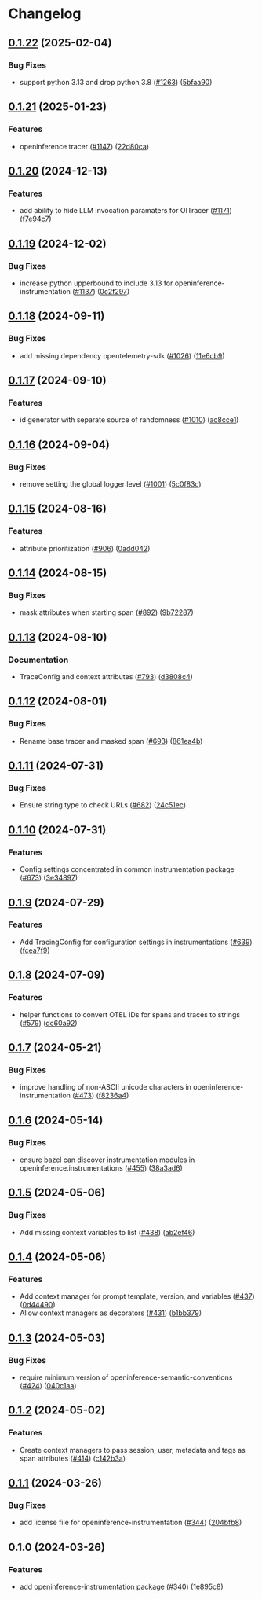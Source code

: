 # Changelog

## [0.1.22](https://github.com/Arize-ai/openinference/compare/python-openinference-instrumentation-v0.1.21...python-openinference-instrumentation-v0.1.22) (2025-02-04)


### Bug Fixes

* support python 3.13 and drop python 3.8 ([#1263](https://github.com/Arize-ai/openinference/issues/1263)) ([5bfaa90](https://github.com/Arize-ai/openinference/commit/5bfaa90d800a8f725b3ac7444d16972ed7821738))

## [0.1.21](https://github.com/Arize-ai/openinference/compare/python-openinference-instrumentation-v0.1.20...python-openinference-instrumentation-v0.1.21) (2025-01-23)


### Features

* openinference tracer ([#1147](https://github.com/Arize-ai/openinference/issues/1147)) ([22d80ca](https://github.com/Arize-ai/openinference/commit/22d80ca066a8d29e9b9ef08ce581b4a7ad4eb08b))

## [0.1.20](https://github.com/Arize-ai/openinference/compare/python-openinference-instrumentation-v0.1.19...python-openinference-instrumentation-v0.1.20) (2024-12-13)


### Features

* add ability to hide LLM invocation paramaters for OITracer ([#1171](https://github.com/Arize-ai/openinference/issues/1171)) ([f7e94c7](https://github.com/Arize-ai/openinference/commit/f7e94c7f658570169c564f11663fc9eeaee05f46))

## [0.1.19](https://github.com/Arize-ai/openinference/compare/python-openinference-instrumentation-v0.1.18...python-openinference-instrumentation-v0.1.19) (2024-12-02)


### Bug Fixes

* increase python upperbound to include 3.13 for openinference-instrumentation ([#1137](https://github.com/Arize-ai/openinference/issues/1137)) ([0c2f297](https://github.com/Arize-ai/openinference/commit/0c2f297bb479b6cd4a70c7e0b28d6578e0abc6e3))

## [0.1.18](https://github.com/Arize-ai/openinference/compare/python-openinference-instrumentation-v0.1.17...python-openinference-instrumentation-v0.1.18) (2024-09-11)


### Bug Fixes

* add missing dependency opentelemetry-sdk ([#1026](https://github.com/Arize-ai/openinference/issues/1026)) ([11e6cb9](https://github.com/Arize-ai/openinference/commit/11e6cb98cf2efe73fd3b3972869d8527db67cc72))

## [0.1.17](https://github.com/Arize-ai/openinference/compare/python-openinference-instrumentation-v0.1.16...python-openinference-instrumentation-v0.1.17) (2024-09-10)


### Features

* id generator with separate source of randomness ([#1010](https://github.com/Arize-ai/openinference/issues/1010)) ([ac8cce1](https://github.com/Arize-ai/openinference/commit/ac8cce112341bb31a575cb1e61a55acb196fc600))

## [0.1.16](https://github.com/Arize-ai/openinference/compare/python-openinference-instrumentation-v0.1.15...python-openinference-instrumentation-v0.1.16) (2024-09-04)


### Bug Fixes

* remove setting the global logger level ([#1001](https://github.com/Arize-ai/openinference/issues/1001)) ([5c0f83c](https://github.com/Arize-ai/openinference/commit/5c0f83c355304da289ae1c849b9d315990281184))

## [0.1.15](https://github.com/Arize-ai/openinference/compare/python-openinference-instrumentation-v0.1.14...python-openinference-instrumentation-v0.1.15) (2024-08-16)


### Features

* attribute prioritization ([#906](https://github.com/Arize-ai/openinference/issues/906)) ([0add042](https://github.com/Arize-ai/openinference/commit/0add0421b5f0d9b64c579027c469513359863a68))

## [0.1.14](https://github.com/Arize-ai/openinference/compare/python-openinference-instrumentation-v0.1.13...python-openinference-instrumentation-v0.1.14) (2024-08-15)


### Bug Fixes

* mask attributes when starting span ([#892](https://github.com/Arize-ai/openinference/issues/892)) ([9b72287](https://github.com/Arize-ai/openinference/commit/9b72287401d5c424a8951e1d6a15cca14fcd05cc))

## [0.1.13](https://github.com/Arize-ai/openinference/compare/python-openinference-instrumentation-v0.1.12...python-openinference-instrumentation-v0.1.13) (2024-08-10)


### Documentation

* TraceConfig and context attributes ([#793](https://github.com/Arize-ai/openinference/issues/793)) ([d3808c4](https://github.com/Arize-ai/openinference/commit/d3808c4bea3f6a4c72d3a7ea09b54e78072be6fd))

## [0.1.12](https://github.com/Arize-ai/openinference/compare/python-openinference-instrumentation-v0.1.11...python-openinference-instrumentation-v0.1.12) (2024-08-01)


### Bug Fixes

* Rename base tracer and masked span ([#693](https://github.com/Arize-ai/openinference/issues/693)) ([861ea4b](https://github.com/Arize-ai/openinference/commit/861ea4ba45cf02a1d0519a7cd2c5c6ca5d74115b))

## [0.1.11](https://github.com/Arize-ai/openinference/compare/python-openinference-instrumentation-v0.1.10...python-openinference-instrumentation-v0.1.11) (2024-07-31)


### Bug Fixes

* Ensure string type to check URLs ([#682](https://github.com/Arize-ai/openinference/issues/682)) ([24c51ec](https://github.com/Arize-ai/openinference/commit/24c51ece2b50a36c791f9e0c72088360fe91ca5f))

## [0.1.10](https://github.com/Arize-ai/openinference/compare/python-openinference-instrumentation-v0.1.9...python-openinference-instrumentation-v0.1.10) (2024-07-31)


### Features

* Config settings concentrated in common instrumentation package ([#673](https://github.com/Arize-ai/openinference/issues/673)) ([3e34897](https://github.com/Arize-ai/openinference/commit/3e348979e9db5a73ba7f8edac49e1c01816d89e7))

## [0.1.9](https://github.com/Arize-ai/openinference/compare/python-openinference-instrumentation-v0.1.8...python-openinference-instrumentation-v0.1.9) (2024-07-29)


### Features

* Add TracingConfig for configuration settings in instrumentations ([#639](https://github.com/Arize-ai/openinference/issues/639)) ([fcea7f9](https://github.com/Arize-ai/openinference/commit/fcea7f99e505f104543d3a51a9b3b0f25cba8072))

## [0.1.8](https://github.com/Arize-ai/openinference/compare/python-openinference-instrumentation-v0.1.7...python-openinference-instrumentation-v0.1.8) (2024-07-09)


### Features

* helper functions to convert OTEL IDs for spans and traces to strings ([#579](https://github.com/Arize-ai/openinference/issues/579)) ([dc60a92](https://github.com/Arize-ai/openinference/commit/dc60a92f8690243b5277cfba4c7e68a2056e293f))

## [0.1.7](https://github.com/Arize-ai/openinference/compare/python-openinference-instrumentation-v0.1.6...python-openinference-instrumentation-v0.1.7) (2024-05-21)


### Bug Fixes

* improve handling of non-ASCII unicode characters in openinference-instrumentation ([#473](https://github.com/Arize-ai/openinference/issues/473)) ([f8236a4](https://github.com/Arize-ai/openinference/commit/f8236a49f88aaaf0ffec2f0d7a06ce42ba3814d7))

## [0.1.6](https://github.com/Arize-ai/openinference/compare/python-openinference-instrumentation-v0.1.5...python-openinference-instrumentation-v0.1.6) (2024-05-14)


### Bug Fixes

* ensure bazel can discover instrumentation modules in openinference.instrumentations ([#455](https://github.com/Arize-ai/openinference/issues/455)) ([38a3ad6](https://github.com/Arize-ai/openinference/commit/38a3ad6cca3a931ebbe51a57bc78c4a000dcae17))

## [0.1.5](https://github.com/Arize-ai/openinference/compare/python-openinference-instrumentation-v0.1.4...python-openinference-instrumentation-v0.1.5) (2024-05-06)


### Bug Fixes

* Add missing context variables to list ([#438](https://github.com/Arize-ai/openinference/issues/438)) ([ab2ef46](https://github.com/Arize-ai/openinference/commit/ab2ef4655c16e662c499b0302f4a0b28892f6b6c))

## [0.1.4](https://github.com/Arize-ai/openinference/compare/python-openinference-instrumentation-v0.1.3...python-openinference-instrumentation-v0.1.4) (2024-05-06)


### Features

* Add context manager for prompt template, version, and variables ([#437](https://github.com/Arize-ai/openinference/issues/437)) ([0d44490](https://github.com/Arize-ai/openinference/commit/0d444904afa13f33c67a7e520eeb819fc7208ddf))
* Allow context managers as decorators ([#431](https://github.com/Arize-ai/openinference/issues/431)) ([b1bb379](https://github.com/Arize-ai/openinference/commit/b1bb379bad97f811668dcc6d8c37760944bf03ff))

## [0.1.3](https://github.com/Arize-ai/openinference/compare/python-openinference-instrumentation-v0.1.2...python-openinference-instrumentation-v0.1.3) (2024-05-03)


### Bug Fixes

* require minimum version of openinference-semantic-conventions ([#424](https://github.com/Arize-ai/openinference/issues/424)) ([040c1aa](https://github.com/Arize-ai/openinference/commit/040c1aa54a36d7312097938d87b187536d87e20a))

## [0.1.2](https://github.com/Arize-ai/openinference/compare/python-openinference-instrumentation-v0.1.1...python-openinference-instrumentation-v0.1.2) (2024-05-02)


### Features

* Create context managers to pass session, user, metadata and tags as span attributes ([#414](https://github.com/Arize-ai/openinference/issues/414)) ([c142b3a](https://github.com/Arize-ai/openinference/commit/c142b3a1adcb286d9d4be00d7bbe34c23f6e6805))


## [0.1.1](https://github.com/Arize-ai/openinference/compare/python-openinference-instrumentation-v0.1.0...python-openinference-instrumentation-v0.1.1) (2024-03-26)


### Bug Fixes

* add license file for openinference-instrumentation ([#344](https://github.com/Arize-ai/openinference/issues/344)) ([204bfb8](https://github.com/Arize-ai/openinference/commit/204bfb8b4179d06e72ad76f6e676028f4527a8ae))

## 0.1.0 (2024-03-26)


### Features

* add openinference-instrumentation package ([#340](https://github.com/Arize-ai/openinference/issues/340)) ([1e895c8](https://github.com/Arize-ai/openinference/commit/1e895c800feddf08f08babc34eabad9d9429ee51))
